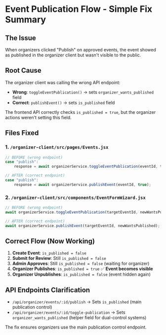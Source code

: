 # Event Publication Flow - Simple Fix Summary

## The Issue
When organizers clicked "Publish" on approved events, the event showed as published in the organizer client but wasn't visible to the public.

## Root Cause
The organizer client was calling the wrong API endpoint:
- **Wrong**: `toggleEventPublication()` → sets `organizer_wants_published` field
- **Correct**: `publishEvent()` → sets `is_published` field

The frontend API correctly checks `is_published = true`, but the organizer actions weren't setting this field.

## Files Fixed

### 1. `/organizer-client/src/pages/Events.jsx`
```javascript
// BEFORE (wrong endpoint)
case "publish":
    response = await organizerService.toggleEventPublication(eventId, true);

// AFTER (correct endpoint)
case "publish":
    response = await organizerService.publishEvent(eventId, true);
```

### 2. `/organizer-client/src/components/EventFormWizard.jsx`
```javascript
// BEFORE (wrong endpoint)
await organizerService.toggleEventPublication(targetEventId, newWantsPublished);

// AFTER (correct endpoint)
await organizerService.publishEvent(targetEventId, newWantsPublished);
```

## Correct Flow (Now Working)
1. **Create Event**: `is_published = false`
2. **Submit for Review**: Still `is_published = false`
3. **Admin Approves**: Still `is_published = false` (waiting for organizer)
4. **Organizer Publishes**: `is_published = true` ✅ **Event becomes visible**
5. **Organizer Unpublishes**: `is_published = false` (event hidden again)

## API Endpoints Clarification
- `/api/organizer/events/:id/publish` → Sets `is_published` (main publication control)
- `/api/organizer/events/:id/toggle-publication` → Sets `organizer_wants_published` (helper field for dual-control systems)

The fix ensures organizers use the main publication control endpoint.
